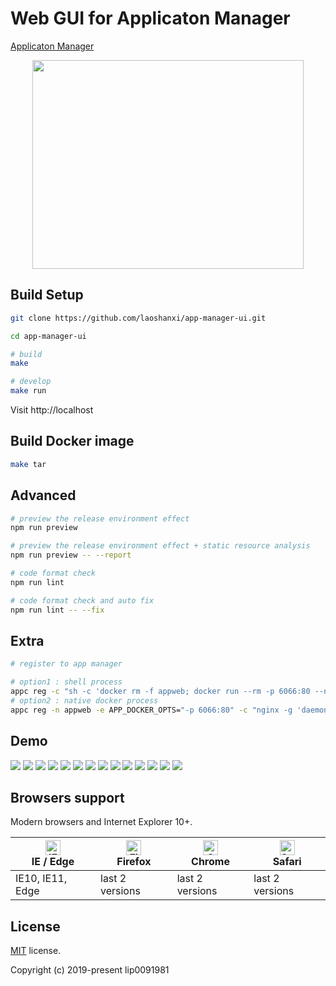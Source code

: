 # Web GUI for Applicaton Manager

[Applicaton Manager](https://github.com/laoshanxi/app-manager)

<div align=center>
<img src="https://raw.githubusercontent.com/laoshanxi/app-manager-ui/master/doc/diagram.png"width=434 height=334/>
</div>

## Build Setup

```bash
git clone https://github.com/laoshanxi/app-manager-ui.git

cd app-manager-ui

# build
make

# develop
make run
```

Visit http://localhost

## Build Docker image
```bash
make tar
```

## Advanced

```bash
# preview the release environment effect
npm run preview

# preview the release environment effect + static resource analysis
npm run preview -- --report

# code format check
npm run lint

# code format check and auto fix
npm run lint -- --fix
```


## Extra
```bash
# register to app manager

# option1 : shell process
appc reg -c "sh -c 'docker rm -f appweb; docker run --rm -p 6066:80 --name appweb appmanager-ui:1.0'" -n appweb -f
# option2 : native docker process
appc reg -n appweb -e APP_DOCKER_OPTS="-p 6066:80" -c "nginx -g 'daemon off;'" -d appmanager-ui:1.0 -f
```

## Demo

<img src="https://raw.githubusercontent.com/laoshanxi/picture/master/appmgr/1.png" />
<img src="https://raw.githubusercontent.com/laoshanxi/picture/master/appmgr/2.png" />
<img src="https://raw.githubusercontent.com/laoshanxi/picture/master/appmgr/3.png" />
<img src="https://raw.githubusercontent.com/laoshanxi/picture/master/appmgr/4.png" />
<img src="https://raw.githubusercontent.com/laoshanxi/picture/master/appmgr/5.png" />
<img src="https://raw.githubusercontent.com/laoshanxi/picture/master/appmgr/6.png" />
<img src="https://raw.githubusercontent.com/laoshanxi/picture/master/appmgr/7.png" />
<img src="https://raw.githubusercontent.com/laoshanxi/picture/master/appmgr/8.png" />
<img src="https://raw.githubusercontent.com/laoshanxi/picture/master/appmgr/9.png" />
<img src="https://raw.githubusercontent.com/laoshanxi/picture/master/appmgr/a.png" />
<img src="https://raw.githubusercontent.com/laoshanxi/picture/master/appmgr/b.png" />
<img src="https://raw.githubusercontent.com/laoshanxi/picture/master/appmgr/c.png" />
<img src="https://raw.githubusercontent.com/laoshanxi/picture/master/appmgr/d.png" />
<img src="https://raw.githubusercontent.com/laoshanxi/picture/master/appmgr/e.png" />

## Browsers support

Modern browsers and Internet Explorer 10+.

| [<img src="https://raw.githubusercontent.com/alrra/browser-logos/master/src/edge/edge_48x48.png" alt="IE / Edge" width="24px" height="24px" />](http://godban.github.io/browsers-support-badges/)</br>IE / Edge | [<img src="https://raw.githubusercontent.com/alrra/browser-logos/master/src/firefox/firefox_48x48.png" alt="Firefox" width="24px" height="24px" />](http://godban.github.io/browsers-support-badges/)</br>Firefox | [<img src="https://raw.githubusercontent.com/alrra/browser-logos/master/src/chrome/chrome_48x48.png" alt="Chrome" width="24px" height="24px" />](http://godban.github.io/browsers-support-badges/)</br>Chrome | [<img src="https://raw.githubusercontent.com/alrra/browser-logos/master/src/safari/safari_48x48.png" alt="Safari" width="24px" height="24px" />](http://godban.github.io/browsers-support-badges/)</br>Safari |
| --------- | --------- | --------- | --------- |
| IE10, IE11, Edge| last 2 versions| last 2 versions| last 2 versions

## License

[MIT](https://github.com/laoshanxi/app-manager-ui/LICENSE) license.

Copyright (c) 2019-present lip0091981
